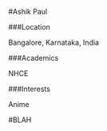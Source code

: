 #Ashik Paul

###Location

Bangalore, Karnataka, India

###Academics

NHCE

###Interests

Anime

#BLAH